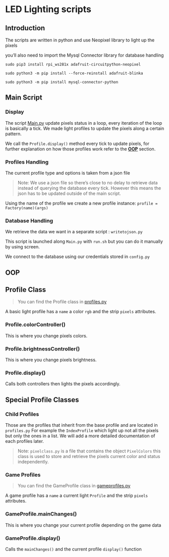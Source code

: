 # LED Lighting scripts

## Introduction

The scripts are written in python and use Neopixel library to light up the pixels

you’ll also need to import the Mysql Connector library for database handling

`sudo pip3 install rpi_ws281x adafruit-circuitpython-neopixel`

`sudo python3 -m pip install --force-reinstall adafruit-blinka`

`sudo python3 -m pip install mysql-connector-python`

## Main Script

### Display

The script [Main.py](https://github.com/x33lyS/Izanami/blob/main/RaspberryPi/RGB_script/Main.py) update pixels status in a loop, every iteration of the loop is basically a tick.
We made light profiles to update the pixels along a certain pattern.

We call the `Profile.display()` method every tick to update pixels, for further explanation on how those profiles work refer to the **[OOP](https://github.com/x33lyS/Izanami/tree/main/Documentation/RGB_Scripts#oop)** section.

### Profiles Handling

The current profile type and options is taken from a json file

> Note: We use a json file so there’s close to no delay to retrieve data instead of querying the database every tick. However this means the json has to be updated outside of the main script.
> 

Using the name of the profile we create a new profile instance:
`profile = Factory(name)(args)`

### Database Handling

We retrieve the data we want in a separate script : `writetojson.py`

This script is launched along `Main.py` with `run.sh` but you can do it manually by using screen.

We connect to the database using our credentials stored in `config.py`

## OOP

## Profile Class

> You can find the Profile class in [profiles.py](https://github.com/x33lyS/Izanami/blob/main/RaspberryPi/RGB_script/profiles.py)
> 

A basic light profile has a `name` a color `rgb` and the strip `pixels` attributes.

### Profile.colorController()

This is where you change pixels colors.

### Profile.brightnessController()

This is where you change pixels brightness.

### Profile.display()

Calls both controllers then lights the pixels accordingly.

## Special Profile Classes

### Child Profiles

Those are the profiles that inherit from the base profile and are located in `profiles.py`
For example the `IndexProfile` which light up not all the pixels but only the ones in a list.
We will add a more detailed documentation of each profiles later.

> Note: `pixelclass.py` is a file that contains the object `PixelColors` this class is used to store and retrieve the pixels current color and status independently.
> 

### Game Profiles

> You can find the GameProfile class in [gameprofiles.py](https://github.com/x33lyS/Izanami/blob/main/RaspberryPi/RGB_script/gameprofiles.py)
> 

A game profile has a `name` a current light `Profile` and the strip `pixels` attributes.

### GameProfile.mainChanges()

This is where you change your current profile depending on the game data

### GameProfile.display()

Calls the `mainChanges()` and the current profile `display()` function
